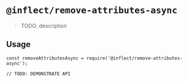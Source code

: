 # `@inflect/remove-attributes-async`

> TODO: description

## Usage

```
const removeAttributesAsync = require('@inflect/remove-attributes-async');

// TODO: DEMONSTRATE API
```
